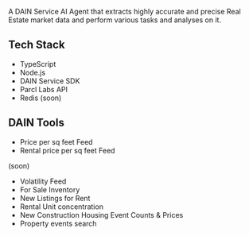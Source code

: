 A DAIN Service AI Agent that extracts highly accurate and precise Real Estate market data and perform various tasks and analyses on it.

## Tech Stack
- TypeScript
- Node.js
- DAIN Service SDK
- Parcl Labs API
- Redis (soon)

## DAIN Tools
- Price per sq feet Feed
- Rental price per sq feet Feed

(soon)
- Volatility Feed
- For Sale Inventory
- New Listings for Rent
- Rental Unit concentration
- New Construction Housing Event Counts & Prices
- Property events search